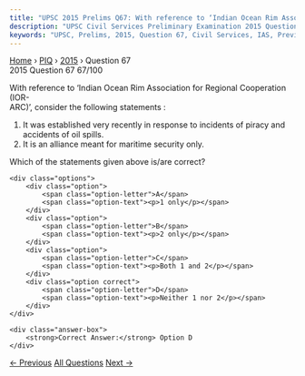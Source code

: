 ```yaml
---
title: "UPSC 2015 Prelims Q67: With reference to ‘Indian Ocean Rim Association for Regional..."
description: "UPSC Civil Services Preliminary Examination 2015 Question 67 with options and answer"
keywords: "UPSC, Prelims, 2015, Question 67, Civil Services, IAS, Previous Year Questions"
---
```


<nav class="breadcrumb">
    <a href="../../">Home</a>
    <span>›</span>
    <a href="../">PIQ</a>
    <span>›</span>
    <a href="./">2015</a>
    <span>›</span>
    <span>Question 67</span>
</nav>

<div class="question-header">
    <div class="question-meta">
        <span class="year-badge">2015</span>
        <span class="question-number">Question 67</span>
        <span class="progress">67/100</span>
    </div>
    <div class="progress-bar">
        <div class="progress-fill" style="width: 67.0%"></div>
    </div>
</div>

<div class="question-content">
    <div class="question-text">
        <p>With reference to ‘Indian Ocean Rim Association for Regional Cooperation (IOR-<br />
ARC)’, consider the following statements :</p>
<ol>
<li>It was established very recently in response to incidents of piracy and accidents of oil spills.</li>
<li>It is an alliance meant for maritime security only.</li>
</ol>
<p>Which of the statements given above is/are correct?</p>
    </div>
    
    <div class="options">
        <div class="option">
            <span class="option-letter">A</span>
            <span class="option-text"><p>1 only</p></span>
        </div>
        <div class="option">
            <span class="option-letter">B</span>
            <span class="option-text"><p>2 only</p></span>
        </div>
        <div class="option">
            <span class="option-letter">C</span>
            <span class="option-text"><p>Both 1 and 2</p></span>
        </div>
        <div class="option correct">
            <span class="option-letter">D</span>
            <span class="option-text"><p>Neither 1 nor 2</p></span>
        </div>
    </div>

    <div class="answer-box">
        <strong>Correct Answer:</strong> Option D
    </div>
</div>

<div class="question-nav">
    <a href="../q066-consider-the-following-statements-1-the-winds-whic/" class="nav-btn prev">← Previous</a>
    <a href="../" class="nav-btn center">All Questions</a>
    <a href="../q068-which-one-of-the-following-movements-has-contribut/" class="nav-btn next">Next →</a>
</div>
